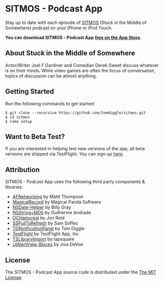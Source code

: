 # SITMOS - Podcast App
Stay up to date with each episode of [SITMOS](http://sitmos.net) (Stuck in the Middle of Somewhere) podcast on your iPhone or iPod Touch.

**You can download SITMOS - Podcast App [free on the App Store](https://itunes.apple.com/gb/app/sitmos-podcast-app/id567269025?mt=8).**

## About Stuck in the Middle of Somewhere
Actor/Writer Joel F Gardiner and Comedian Derek Sweet discuss whatever is on their minds. While video games are often the focus of conversation, topics of discussion can be almost anything.

## Getting Started
Run the following commands to get started:

    $ git clone --recursive https://github.com/tomdiggle/sitmos.git
    $ cd sitmos
    $ rake setup
    
## Want to Beta Test?
If you are interested in helping test new versions of the app, all beta versions are shipped via TestFlight. You can sign up [here](http://tflig.ht/OSDHqC).

## Attribution
SITMOS - Podcast App uses the following third party components &amp; libraries:

- [AFNetworking](https://github.com/AFNetworking/AFNetworking) by Mattt Thompson
- [MagicalRecord](https://github.com/magicalpanda/MagicalRecord) by Magical Panda Software
- [NSDate-Helper](https://github.com/billymeltdown/nsdate-helper) by Billy Gray
- [NSString+MD5](https://github.com/guilhermeandrade/NSString-MD5) by Guilherme Andrade
- [OCHamcrest](https://github.com/hamcrest/OCHamcrest) by Jon Reid
- [SSPullToRefresh](https://github.com/soffes/sspulltorefresh) by Sam Soffes
- [TDNotificationPanel](https://github.com/tomdiggle/TDNotificationPanel) by Tom Diggle
- [TestFlight](https://testflightapp.com) by TestFlight App, Inc
- [TSLibraryImport](https://github.com/tapsquare/TSLibraryImport) by tapsquare
- [UIAlertView-Blocks](https://github.com/jivadevoe/UIAlertView-Blocks) by Jiva DeVoe
    
##  License
The SITMOS - Podcast App source code is distributed under the [The MIT License](https://github.com/tomdiggle/sitmos/blob/master/LICENSE).